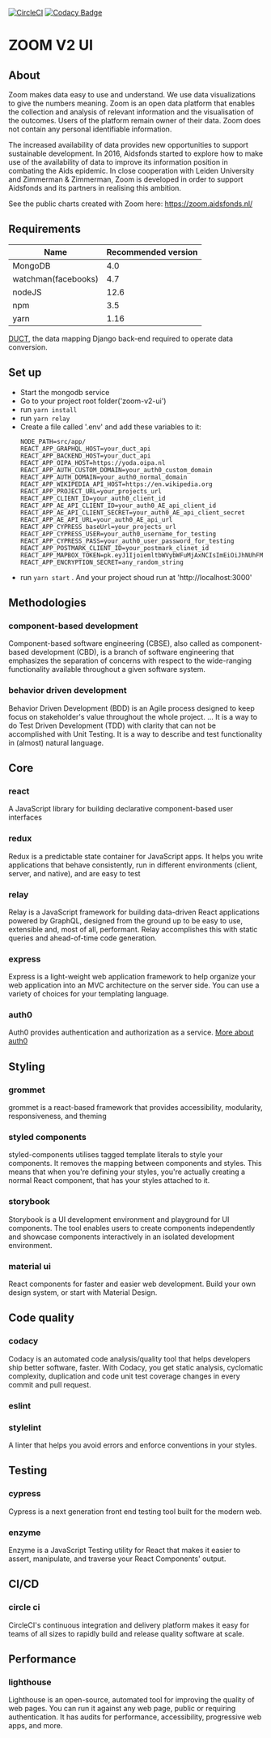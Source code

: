 [![CircleCI](https://circleci.com/gh/zimmerman-zimmerman/Zoom.svg?style=shield&circle-token=41f4daf9d89b5f25efa5f455b6db87611527af85)](https://circleci.com/gh/zimmerman-zimmerman/Zoom)
[![Codacy Badge](https://api.codacy.com/project/badge/Grade/732613b2d3df4672bd570f14247234fe)](https://www.codacy.com?utm_source=github.com&amp;utm_medium=referral&amp;utm_content=zimmerman-zimmerman/zoom-v2-ui&amp;utm_campaign=Badge_Grade)

# ZOOM V2 UI

## About
Zoom makes data easy to use and understand. We use data visualizations to give the numbers meaning. Zoom is an open data platform that enables the collection and analysis of relevant information and the visualisation of the outcomes. Users of the platform remain owner of their data. Zoom does not contain any personal identifiable information.

The increased availability of data provides new opportunities to support sustainable development. In 2016, Aidsfonds started to explore how to make use of the availability of data to improve its information position in combating the Aids epidemic. In close cooperation with Leiden University and Zimmerman & Zimmerman, Zoom is developed in order to support Aidsfonds and its partners in realising this ambition.

See the public charts created with Zoom here: https://zoom.aidsfonds.nl/

## Requirements

| Name | Recommended version |
| ---  | --- |
| MongoDB | 4.0 |
| watchman(facebooks) | 4.7 |
| nodeJS | 12.6 |
| npm | 3.5 |
| yarn | 1.16 |

<a href="https://github.com/zimmerman-zimmerman/DUCT">DUCT</a>, the data mapping Django back-end required to operate data conversion.

## Set up

 * Start the mongodb service
 * Go to your project root folder('zoom-v2-ui')
 * run ```yarn install```
 * run ```yarn relay```
 * Create a file called '.env' and add these variables to it:
    ```
    NODE_PATH=src/app/
    REACT_APP_GRAPHQL_HOST=your_duct_api
    REACT_APP_BACKEND_HOST=your_duct_api
    REACT_APP_OIPA_HOST=https://yoda.oipa.nl
    REACT_APP_AUTH_CUSTOM_DOMAIN=your_auth0_custom_domain
    REACT_APP_AUTH_DOMAIN=your_auth0_normal_domain
    REACT_APP_WIKIPEDIA_API_HOST=https://en.wikipedia.org
    REACT_APP_PROJECT_URL=your_projects_url
    REACT_APP_CLIENT_ID=your_auth0_client_id
    REACT_APP_AE_API_CLIENT_ID=your_auth0_AE_api_client_id
    REACT_APP_AE_API_CLIENT_SECRET=your_auth0_AE_api_client_secret
    REACT_APP_AE_API_URL=your_auth0_AE_api_url
    REACT_APP_CYPRESS_baseUrl=your_projects_url
    REACT_APP_CYPRESS_USER=your_auth0_username_for_testing
    REACT_APP_CYPRESS_PASS=your_auth0_user_password_for_testing
    REACT_APP_POSTMARK_CLIENT_ID=your_postmark_clinet_id
    REACT_APP_MAPBOX_TOKEN=pk.eyJ1IjoiemltbWVybWFuMjAxNCIsImEiOiJhNUhFM2YwIn0.sedQBdUN7PJ1AjknVVyqZw
    REACT_APP_ENCRYPTION_SECRET=any_random_string
    ```
 * run ```yarn start``` . And your project shoud run at 'http://localhost:3000'


## Methodologies
### component-based development
Component-based software engineering (CBSE), also called as component-based development (CBD), is a branch of software engineering that emphasizes the separation of concerns with respect to the wide-ranging functionality available throughout a given software system.

### behavior driven development
Behavior Driven Development (BDD) is an Agile process designed to keep focus on stakeholder's value throughout the whole project. ... It is a way to do Test Driven Development (TDD) with clarity that can not be accomplished with Unit Testing. It is a way to describe and test functionality in (almost) natural language.

## Core
### react
A JavaScript library for building declarative component-based user interfaces
### redux
Redux is a predictable state container for JavaScript apps. It helps you write applications that behave consistently, run in different environments (client, server, and native), and are easy to test
### relay
Relay is a JavaScript framework for building data-driven React applications powered by GraphQL, designed from the ground up to be easy to use, extensible and, most of all, performant. Relay accomplishes this with static queries and ahead-of-time code generation.
### express
Express is a light-weight web application framework to help organize your web application into an MVC architecture on the server side. You can use a variety of choices for your templating language.
### auth0
Auth0 provides authentication and authorization as a service. <a href="https://auth0.com"> More about auth0 </a>

## Styling
### grommet
grommet is a react-based framework that provides accessibility, modularity, responsiveness, and theming
### styled components
styled-components utilises tagged template literals to style your components. It removes the mapping between components and styles. This means that when you're defining your styles, you're actually creating a normal React component, that has your styles attached to it.
### storybook
Storybook is a UI development environment and playground for UI components. The tool enables users to create components independently and showcase components interactively in an isolated development environment.
### material ui
React components for faster and easier web development. Build your own design system, or start with Material Design.

## Code quality
### codacy
Codacy is an automated code analysis/quality tool that helps developers ship better software, faster. With Codacy, you get static analysis, cyclomatic complexity, duplication and code unit test coverage changes in every commit and pull request.
### eslint
### stylelint
A linter that helps you avoid errors and enforce conventions in your styles.

## Testing
### cypress
Cypress is a next generation front end testing tool built for the modern web.
### enzyme
Enzyme is a JavaScript Testing utility for React that makes it easier to assert, manipulate, and traverse your React Components' output.

## CI/CD
### circle ci
CircleCI's continuous integration and delivery platform makes it easy for teams of all sizes to rapidly build and release quality software at scale.

## Performance
### lighthouse
Lighthouse is an open-source, automated tool for improving the quality of web pages. You can run it against any web page, public or requiring authentication. It has audits for performance, accessibility, progressive web apps, and more.
